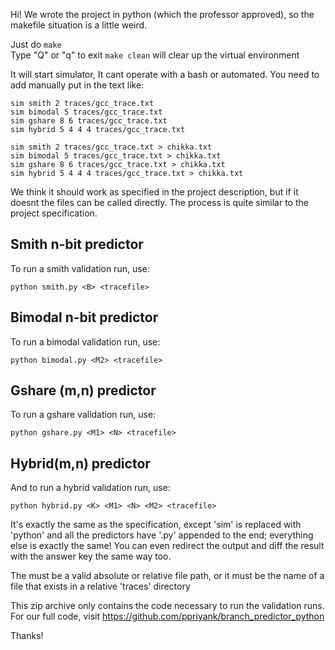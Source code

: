 Hi! We wrote the project in python (which the professor approved),
so the makefile situation is a little weird. 

Just do `make`  
Type "Q" or "q" to exit
`make clean` will clear up the virtual environment

It will start simulator, It cant operate with a bash or automated. You need to add manually put in the text like: 

```
sim smith 2 traces/gcc_trace.txt
sim bimodal 5 traces/gcc_trace.txt
sim gshare 8 6 traces/gcc_trace.txt
sim hybrid 5 4 4 4 traces/gcc_trace.txt

sim smith 2 traces/gcc_trace.txt > chikka.txt
sim bimodal 5 traces/gcc_trace.txt > chikka.txt
sim gshare 8 6 traces/gcc_trace.txt > chikka.txt
sim hybrid 5 4 4 4 traces/gcc_trace.txt > chikka.txt
```

We think it should work as specified in the project description, but if it doesnt the files can be 
called directly. The process is quite similar to the project specification.

## Smith n-bit predictor
To run a smith validation run, use:
```
python smith.py <B> <tracefile>
```
## Bimodal n-bit predictor
To run a bimodal validation run, use:
```
python bimodal.py <M2> <tracefile>
```

## Gshare (m,n) predictor
To run a gshare validation run, use:
```
python gshare.py <M1> <N> <tracefile>
```

## Hybrid(m,n) predictor
And to run a hybrid validation run, use:
```
python hybrid.py <K> <M1> <N> <M2> <tracefile>
```



It's exactly the same as the specification, except 'sim' is replaced
with 'python' and all the predictors have '.py' appended to the end;
everything else is exactly the same! You can even redirect the output
and diff the result with the answer key the same way too.

The <tracefile> must be a valid absolute or relative file path, or it
must be the name of a file that exists in a relative 'traces' directory

This zip archive only contains the code necessary to run the validation runs.
For our full code, visit https://github.com/ppriyank/branch_predictor_python

Thanks!
